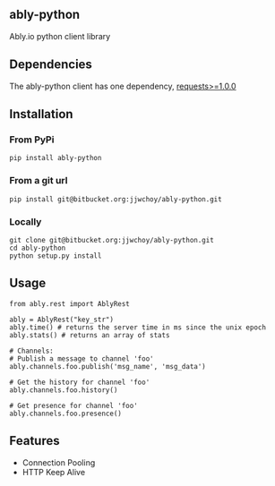 ably-python
-----------

Ably.io python client library

## Dependencies

The ably-python client has one dependency, 
[requests>=1.0.0](https://github.com/kennethreitz/requests)

## Installation

### From PyPi

    pip install ably-python

### From a git url

    pip install git@bitbucket.org:jjwchoy/ably-python.git

### Locally

    git clone git@bitbucket.org:jjwchoy/ably-python.git
    cd ably-python
    python setup.py install

## Usage

    from ably.rest import AblyRest

    ably = AblyRest("key_str")
    ably.time() # returns the server time in ms since the unix epoch
    ably.stats() # returns an array of stats

    # Channels:
    # Publish a message to channel 'foo'
    ably.channels.foo.publish('msg_name', 'msg_data')

    # Get the history for channel 'foo'
    ably.channels.foo.history()

    # Get presence for channel 'foo'
    ably.channels.foo.presence()

## Features

- Connection Pooling
- HTTP Keep Alive


